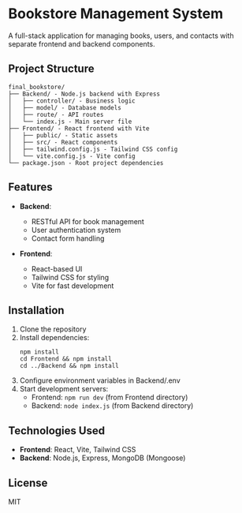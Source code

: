 # Bookstore Management System

A full-stack application for managing books, users, and contacts with separate frontend and backend components.

## Project Structure

```
final_bookstore/
├── Backend/ - Node.js backend with Express
│   ├── controller/ - Business logic
│   ├── model/ - Database models
│   ├── route/ - API routes
│   └── index.js - Main server file
├── Frontend/ - React frontend with Vite
│   ├── public/ - Static assets
│   ├── src/ - React components
│   ├── tailwind.config.js - Tailwind CSS config
│   └── vite.config.js - Vite config
└── package.json - Root project dependencies
```

## Features

- **Backend**:
  - RESTful API for book management
  - User authentication system
  - Contact form handling

- **Frontend**:
  - React-based UI
  - Tailwind CSS for styling
  - Vite for fast development

## Installation

1. Clone the repository
2. Install dependencies:
   ```
   npm install
   cd Frontend && npm install
   cd ../Backend && npm install
   ```
3. Configure environment variables in Backend/.env
4. Start development servers:
   - Frontend: `npm run dev` (from Frontend directory)
   - Backend: `node index.js` (from Backend directory)

## Technologies Used

- **Frontend**: React, Vite, Tailwind CSS
- **Backend**: Node.js, Express, MongoDB (Mongoose)

## License

MIT